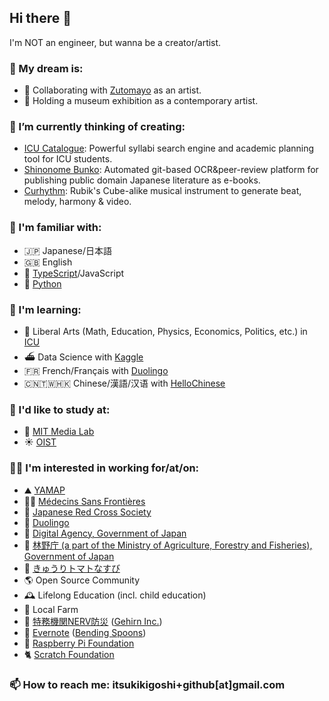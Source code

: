 ## Hi there 👋
I'm NOT an engineer, but wanna be a creator/artist.

### 🎈 My dream is:
- 🦔 Collaborating with [Zutomayo](https://zutomayo.net) as an artist.
- 🎨 Holding a museum exhibition as a contemporary artist.

### 🔭 I’m currently thinking of creating:
- [ICU Catalogue](https://github.com/ItsukiKigoshi/icu-catalogue): Powerful syllabi search engine and academic planning tool for ICU students.
- [Shinonome Bunko](https://github.com/ItsukiKigoshi/shinonome-bunko): Automated git-based OCR&peer-review platform for publishing public domain Japanese literature as e-books.
- [Curhythm](https://github.com/ItsukiKigoshi/curhythm): Rubik's Cube-alike musical instrument to generate beat, melody, harmony & video.

### 🤫 I'm familiar with:
- 🇯🇵 Japanese/日本語
- 🇬🇧 English
- 🥅 [TypeScript](https://www.typescriptlang.org/)/JavaScript
- 🐍 [Python](https://www.python.org)

### 🌱 I'm learning:
- 🥋 Liberal Arts (Math, Education, Physics, Economics, Politics, etc.) in [ICU](https://www.icu.ac.jp)
- ⛴ Data Science with [Kaggle](https://www.kaggle.com)
- 🇫🇷 French/Français with [Duolingo](https://www.duolingo.com/)
- 🇨🇳🇹🇼🇭🇰 Chinese/漢語/汉语 with [HelloChinese](http://www.hellochinese.cc)

### 💬 I'd like to study at:
- 🧪 [MIT Media Lab](https://www.media.mit.edu)
- ☀️ [OIST](https://www.oist.jp)

### 🏃‍♀️ I'm interested in working for/at/on:
- ⛰ [YAMAP](https://yamap.com)
- 👩‍⚕️ [Médecins Sans Frontières](https://www.msf.org)
- 🥼 [Japanese Red Cross Society](https://www.jrc.or.jp)
- 🦉 [Duolingo](https://www.duolingo.com/)
- 🍣 [Digital Agency, Government of Japan](https://www.digital.go.jp)
- 🌳 [林野庁 (a part of the Ministry of Agriculture, Forestry and Fisheries), Government of Japan](https://www.rinya.maff.go.jp)
- 🥒 [きゅうりトマトなすび](https://www.cte-agri.com)
- 🌎 Open Source Community
- 🕰 Lifelong Education (incl. child education)
- 🐄 Local Farm
- 🚨 [特務機関NERV防災](https://nerv.app) ([Gehirn Inc.](https://www.gehirn.co.jp))
- 🐘 [Evernote](https://evernote.com) ([Bending Spoons](https://bendingspoons.com))
- 🍓 [Raspberry Pi Foundation](https://www.raspberrypi.org/)
- 🐈 [Scratch Foundation](https://www.scratchfoundation.org)

### 📫 How to reach me: itsukikigoshi+github[at]gmail.com
